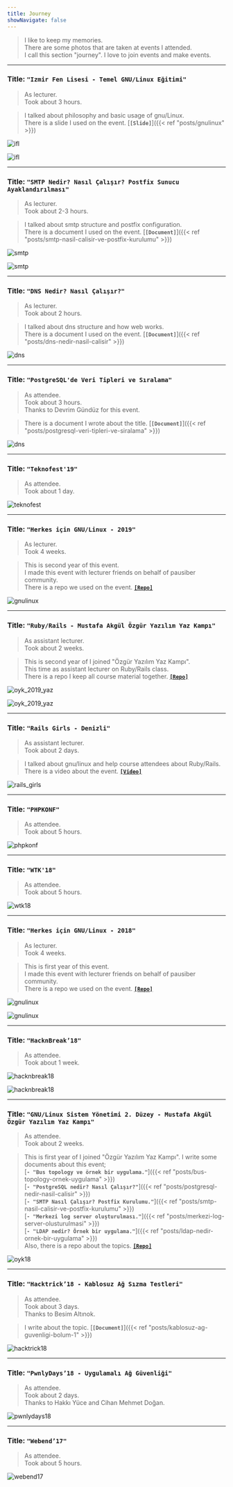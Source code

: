```yaml
---
title: Journey
showNavigate: false
---
```


> I like to keep my memories.  
  There are some photos that are taken at events I attended.  
  I call this section "journey". I love to join events and make events.

---

### Title: **`"Izmir Fen Lisesi - Temel GNU/Linux Eğitimi"`**

> As lecturer.  
 Took about 3 hours.

> I talked about philosophy and basic usage of gnu/Linux.  
  There is a slide I used on the event. [**`[Slide]`**]({{< ref "posts/gnulinux" >}})

![ifl](/images/journey/ifl1.jpg)

![ifl](/images/journey/ifl2.jpg)

---

### Title: **`"SMTP Nedir? Nasıl Çalışır? Postfix Sunucu Ayaklandırılması"`**

> As lecturer.  
 Took about 2-3 hours.

> I talked about smtp structure and postfix configuration.  
  There is a document I used on the event. [**`[Document]`**]({{< ref "posts/smtp-nasil-calisir-ve-postfix-kurulumu" >}})

![smtp](/images/journey/smtp1.jpg)

![smtp](/images/journey/smtp2.jpg)

---

### Title: **`"DNS Nedir? Nasıl Çalışır?"`**

> As lecturer.  
 Took about 2 hours.

> I talked about dns structure and how web works.  
  There is a document I used on the event. [**`[Document]`**]({{< ref "posts/dns-nedir-nasil-calisir" >}})

![dns](/images/journey/dns.jpg)

---

### Title: **`"PostgreSQL'de Veri Tipleri ve Sıralama"`**

> As attendee.  
  Took about 3 hours.  
  Thanks to Devrim Gündüz for this event.

> There is a document I wrote about the title. [**`[Document]`**]({{< ref "posts/postgresql-veri-tipleri-ve-siralama" >}})

![dns](/images/journey/pg1.jpg)

---

### Title: **`"Teknofest'19"`**

> As attendee.  
  Took about 1 day.

![teknofest](/images/journey/teknofest.jpg)

---

### Title: **`"Herkes için GNU/Linux - 2019"`**

> As lecturer.  
  Took 4 weeks.

> This is second year of this event.  
  I made this event with lecturer friends on behalf of pausiber community.  
  There is a repo we used on the event. [**`[Repo]`**](https://github.com/PauSiber/gnulinux)

![gnulinux](/images/journey/gnulinux_2_1.jpg)

---

### Title: **`"Ruby/Rails - Mustafa Akgül Özgür Yazılım Yaz Kampı"`**

> As assistant lecturer.  
  Took about 2 weeks.

> This is second year of I joined "Özgür Yazılım Yaz Kampı".  
  This time as assistant lecturer on Ruby/Rails class.  
  There is a repo I keep all course material together. [**`[Repo]`**](https://github.com/boratanrikulu/oyk_2019_yaz_ruby_rails)

![oyk_2019_yaz](/images/journey/oyk2019yaz1.jpg)

![oyk_2019_yaz](/images/journey/oyk2019yaz2.jpg)

---

### Title: **`"Rails Girls - Denizli"`**

> As assistant lecturer.  
  Took about 2 days.

> I talked about gnu/linux and help course attendees about Ruby/Rails.  
  There is a video about the event. [**`[Video]`**](https://www.youtube.com/watch?v=3O73HcPmmQY)

![rails_girls](/images/journey/rails_girls.jpg)

---

### Title: **`"PHPKONF"`**

> As attendee.  
  Took about 5 hours.

![phpkonf](/images/journey/phpkonf.jpg)

---

### Title: **`"WTK'18"`**

> As attendee.  
  Took about 5 hours.

![wtk18](/images/journey/wtk18.jpg)

---

### Title: **`"Herkes için GNU/Linux - 2018"`**

> As lecturer.  
  Took 4 weeks.

> This is first year of this event.  
  I made this event with lecturer friends on behalf of pausiber community.  
  There is a repo we used on the event. [**`[Repo]`**](https://github.com/PauSiber/gnulinux)

![gnulinux](/images/journey/gnulinux1.jpg)

![gnulinux](/images/journey/gnulinux2.jpg)

---

### Title: **`"HacknBreak’18"`**

> As attendee.  
  Took about 1 week.

![hacknbreak18](/images/journey/hacknbreak1.jpg)

![hacknbreak18](/images/journey/hacknbreak2.jpg)

---

### Title: **`"GNU/Linux Sistem Yönetimi 2. Düzey - Mustafa Akgül Özgür Yazılım Yaz Kampı"`**

> As attendee.  
  Took about 2 weeks.

> This is first year of I joined "Özgür Yazılım Yaz Kampı".
  I write some documents about this event;  
  [**`- "Bus topology ve örnek bir uygulama."`**]({{< ref "posts/bus-topology-ornek-uygulama" >}})  
  [**`- "PostgreSQL nedir? Nasıl Çalışır?"`**]({{< ref "posts/postgresql-nedir-nasil-calisir" >}})  
  [**`- "SMTP Nasıl Çalışır? Postfix Kurulumu."`**]({{< ref "posts/smtp-nasil-calisir-ve-postfix-kurulumu" >}})  
  [**`- "Merkezi log server oluşturulması."`**]({{< ref "posts/merkezi-log-server-olusturulmasi" >}})  
  [**`- "LDAP nedir? Örnek bir uygulama."`**]({{< ref "posts/ldap-nedir-ornek-bir-uygulama" >}})  
  Also, there is a repo about the topics. [**`[Repo]`**](https://github.com/boratanrikulu/oyk_2018_yaz_sistem_yonetimi_duzey_2)

![oyk18](/images/journey/oyk2.jpg)

---

### Title: **`"Hacktrick’18 - Kablosuz Ağ Sızma Testleri"`**

> As attendee.  
  Took about 3 days.  
  Thanks to Besim Altınok.

> I write about the topic. [**`[Document]`**]({{< ref "posts/kablosuz-ag-guvenligi-bolum-1" >}})

![hacktrick18](/images/journey/hacktrick18.jpg)

---

### Title: **`"PwnlyDays’18 - Uygulamalı Ağ Güvenliği"`**

> As attendee.  
  Took about 2 days.  
  Thanks to Hakkı Yüce and Cihan Mehmet Doğan.

![pwnlydays18](/images/journey/pwnlydays18.png)

---

### Title: **`"Webend’17"`**

> As attendee.  
  Took about 5 hours.  

![webend17](/images/journey/webend17.jpg)
